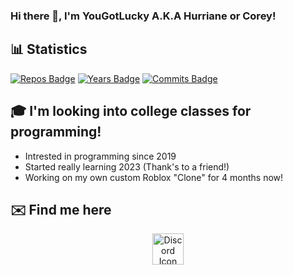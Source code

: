 ### Hi there 👋, I'm YouGotLucky A.K.A Hurriane or Corey!

## 📊 Statistics
[![Repos Badge](https://badges.pufler.dev/repos/YouGotLucky)](https://badges.pufler.dev)
[![Years Badge](https://badges.pufler.dev/years/YouGotLucky)](https://badges.pufler.dev)
[![Commits Badge](https://badges.pufler.dev/commits/monthly/YouGotLucky)](https://badges.pufler.dev)

## 🎓 I'm looking into college classes for programming!
- Intrested in programming since 2019
- Started really learning 2023 (Thank's to a friend!)
- Working on my own custom Roblox "Clone" for 4 months now!

## ✉️ Find me here

<p align="center">
  <a href="#">
    <img src="https://raw.githubusercontent.com/dheereshagrwal/colored-icons/master/public/icons/discord/discord.svg" alt="Discord Icon" width="50" height="50">
  </a>
</p>
<!--
**YouGotLucky/YouGotLucky** is a ✨ _special_ ✨ repository because its `README.md` (this file) appears on your GitHub profile.

Here are some ideas to get you started:

- 🔭 I’m currently working on ...
- 🌱 I’m currently learning ...
- 👯 I’m looking to collaborate on ...
- 🤔 I’m looking for help with ...
- 💬 Ask me about ...
- 📫 How to reach me: ...
- 😄 Pronouns: ...
- ⚡ Fun fact: ...
-->
